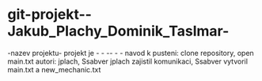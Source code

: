 # git-projekt--Jakub_Plachy_Dominik_Taslmar-
-nazev projektu-
projekt je - - -- - - 
navod k pusteni: clone repository, open main.txt
autori: jplach, Ssabver
jplach zajistil komunikaci, Ssabver vytvoril main.txt a new_mechanic.txt
